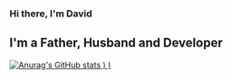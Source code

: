 ### Hi there, I'm David

## I'm a Father, Husband and Developer

[![Anurag's GitHub stats](https://github-readme-stats.vercel.app/api?username=draleyva&show_icons=true&count_private=true)
)
)](https://github.com/anuraghazra/github-readme-stats)

